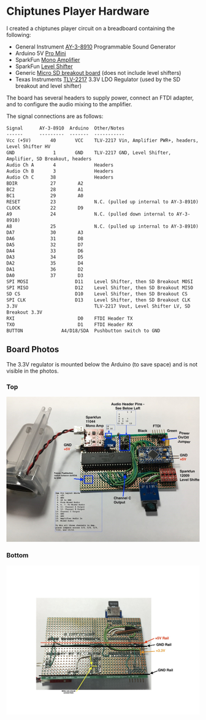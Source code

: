 # Chiptunes Player Hardware

I created a chiptunes player circuit on a breadboard containing the following:

- General Instrument [AY-3-8910][1] Programmable Sound Generator
- Arduino 5V [Pro Mini][2]
- SparkFun [Mono Amplifier][3]
- SparkFun [Level Shifter][4]
- Generic [Micro SD breakout board][5] (does not include level shifters)
- Texas Instruments [TLV-2217][6] 3.3V LDO Regulator (used by the SD breakout and level shifter)

The board has several headers to supply power, connect an FTDI adapter, and to configure the audio mixing to the amplifier.

The signal connections are as follows:

```text
Signal      AY-3-8910  Arduino  Other/Notes
------      ---------  -------  -----------
Vcc (+5V)       40       VCC    TLV-2217 Vin, Amplifier PWR+, headers, Level Shifter HV
GND              1       GND    TLV-2217 GND, Level Shifter, Amplifier, SD Breakout, headers
Audio Ch A       4              Headers
Audio Ch B       3              Headers
Audio Ch C      38              Headers
BDIR            27        A2
BC2             28        A1
BC1             29        A0
RESET           23              N.C. (pulled up internal to AY-3-8910)
CLOCK           22        D9
A9              24              N.C. (pulled down internal to AY-3-8910)
A8              25              N.C. (pulled up internal to AY-3-8910)
DA7             30        A3
DA6             31        D8
DA5             32        D7
DA4             33        D6
DA3             34        D5
DA2             35        D4
DA1             36        D2
DA0             37        D3
SPI MOSI                 D11    Level Shifter, then SD Breakout MOSI
SPI MISO                 D12    Level Shifter, then SD Breakout MISO
SD CS                    D10    Level Shifter, then SD Breakout CS
SPI CLK                  D13    Level Shifter, then SD Breakout CLK
3.3V                            TLV-2217 Vout, Level Shifter LV, SD Breakout 3.3V
RXI                       D0    FTDI Header TX
TXO                       D1    FTDI Header RX
BUTTON              A4/D18/SDA  Pushbutton switch to GND
```

## Board Photos

The 3.3V regulator is mounted below the Arduino (to save space) and is not visible in the photos.

### Top

![Top of Board][7]

### Bottom

![Bottom of Board][8]

[1]: ../../README.md
[2]: https://www.sparkfun.com/products/11113
[3]: https://www.sparkfun.com/products/11044
[4]: https://www.sparkfun.com/products/12009
[5]: https://www.amazon.com/Module-Storage-Reader-Arduino-Memory/dp/B07YHGCC8C/ref=sr_1_8?dchild=1&keywords=micro-sd+breakout+board&qid=1614302508&sr=8-8
[6]: https://www.ti.com/lit/ds/symlink/tlv2217.pdf
[7]: ./ChiptunesPlayer-Top.jpg
[8]: ./ChiptunesPlayer-Bottom.jpg
[200]: https://github.com/Andy4495/AY3891x
